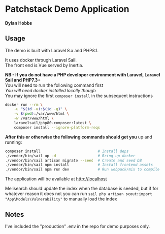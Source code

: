 # Patchstack Demo Application

#### Dylan Hobbs

## Usage
The demo is built with Laravel 8.x and PHP8.1.

It uses docker through Laravel Sail.  
The front end is Vue served by Inertia.

**NB - If you do not have a PHP developer environment with Laravel, Laravel Sail and PHP7.3+**  
You will need to run the following command first  
*You will need docker installed locally though*  
You may ignore the first `composer install` in the subsequent instructions
```bash
docker run --rm \
    -u "$(id -u):$(id -g)" \
    -v $(pwd):/var/www/html \
    -w /var/www/html \
    laravelsail/php80-composer:latest \
    composer install --ignore-platform-reqs
```

**After this or otherwise the following commands should get you** up and running: 

```bash
composer install                          # Install deps 
./vendor/bin/sail up -d                   # Bring up docker
./vendor/bin/sail artisan migrate --seed  # Create and seed DB
./vendor/bin/sail npm install             # Install frontend assets
./vendor/bin/sail npm run dev             # Run webpack/mix to compile assets
```
The application will be available at [http://localhost](http://localhost)

Melisearch should update the index when the database is seeded, but if for whatever reason it does not you can run 
`sail php artisan scout:import "App\Models\Vulnerability"` to manually load the index

## Notes
I've included the "production" .env in the repo for demo purposes only. 
